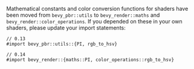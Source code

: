 Mathematical constants and color conversion functions for shaders have been moved from `bevy_pbr::utils` to `bevy_render::maths` and `bevy_render::color_operations`. If you depended on these in your own shaders, please update your import statements:

```wgsl
// 0.13
#import bevy_pbr::utils::{PI, rgb_to_hsv}

// 0.14
#import bevy_render::{maths::PI, color_operations::rgb_to_hsv}
```
